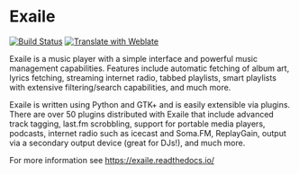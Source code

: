 Exaile
======

[![Build Status](https://travis-ci.org/exaile/exaile.svg?branch=master)](https://travis-ci.org/exaile/exaile)
[![Translate with Weblate](https://hosted.weblate.org/widgets/exaile/-/svg-badge.svg)](https://hosted.weblate.org/engage/exaile/)

Exaile is a music player with a simple interface and powerful
music management capabilities. Features include automatic fetching of album art,
lyrics fetching, streaming internet radio, tabbed playlists, smart playlists
with extensive filtering/search capabilities, and much more.

Exaile is written using Python and GTK+ and is easily extensible via plugins.
There are over 50 plugins distributed with Exaile that include advanced track
tagging, last.fm scrobbling, support for portable media players, podcasts,
internet radio such as icecast and Soma.FM, ReplayGain, output via a secondary
output device (great for DJs!), and much more.

For more information see https://exaile.readthedocs.io/
